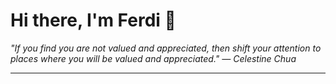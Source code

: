 <h1>Hi there, I'm Ferdi 👋</h1>

<p><em>
  "If you find you are not valued and appreciated, then shift your attention to places where you will be valued and appreciated." — Celestine Chua
</em></p>

---
